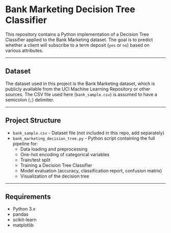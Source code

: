 # Bank Marketing Decision Tree Classifier

This repository contains a Python implementation of a Decision Tree Classifier applied to the Bank Marketing dataset. The goal is to predict whether a client will subscribe to a term deposit (`yes` or `no`) based on various attributes.

---

## Dataset

The dataset used in this project is the Bank Marketing dataset, which is publicly available from the UCI Machine Learning Repository or other sources. The CSV file used here (`bank_sample.csv`) is assumed to have a semicolon (`;`) delimiter.

---

## Project Structure

- `bank_sample.csv` - Dataset file (not included in this repo, add separately)
- `bank_marketing_decision_tree.py` - Python script containing the full pipeline for:
  - Data loading and preprocessing
  - One-hot encoding of categorical variables
  - Train/test split
  - Training a Decision Tree Classifier
  - Model evaluation (accuracy, classification report, confusion matrix)
  - Visualization of the decision tree

---

## Requirements

- Python 3.x
- pandas
- scikit-learn
- matplotlib

